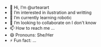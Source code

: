 - 👋 Hi, I’m @urtearart
- 👀 I’m interested in ilustration and writting
- 🌱 I’m currently learning robotic
- 💞️ I’m looking to collaborate on I don't know
- 📫 How to reach me ...
- 😄 Pronouns: She/Her
- ⚡ Fun fact: ...

<!---
urtearart/urtearart is a ✨ special ✨ repository because its `README.md` (this file) appears on your GitHub profile.
You can click the Preview link to take a look at your changes.
--->
